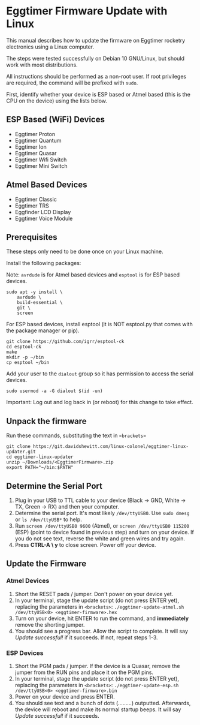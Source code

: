 Eggtimer Firmware Update with Linux
===================================

This manual describes how to update the firmware on Eggtimer rocketry electronics using a Linux computer.

The steps were tested successfully on Debian 10 GNU/Linux, but should work with most distributions.

All instructions should be performed as a non-root user.  If root privileges are required, the command will be prefixed with `sudo`.

First, identify whether your device is ESP based or Atmel based (this is the CPU on the device) using the lists below.

ESP Based (WiFi) Devices
------------------------

* Eggtimer Proton
* Eggtimer Quantum
* Eggtimer Ion
* Eggtimer Quasar
* Eggtimer Wifi Switch
* Eggtimer Mini Switch

Atmel Based Devices
-------------------

* Eggtimer Classic
* Eggtimer TRS
* Eggfinder LCD Display
* Eggtimer Voice Module


Prerequisites
-------------

These steps only need to be done once on your Linux machine.

Install the following packages:

Note: `avrdude` is for Atmel based devices and `esptool` is for ESP based devices.

```
sudo apt -y install \
    avrdude \
    build-essential \
    git \
    screen

```

For ESP based devices, install esptool (it is NOT esptool.py that comes with the package manager or pip).

```
git clone https://github.com/igrr/esptool-ck
cd esptool-ck
make
mkdir -p ~/bin
cp esptool ~/bin

```

Add your user to the `dialout` group so it has permission to access the serial devices.


```
sudo usermod -a -G dialout $(id -un)
```

Important: Log out and log back in (or reboot) for this change to take effect.


Unpack the firmware
-------------------

Run these commands, substituting the text in `<brackets>`

```
git clone https://git.davidshewitt.com/linux-colonel/eggtimer-linux-updater.git
cd eggtimer-linux-updater
unzip ~/Downloads/<EggtimerFirmware>.zip
export PATH="~/bin:$PATH"
```

Determine the Serial Port
-------------------------

1. Plug in your USB to TTL cable to your device (Black -> GND, White -> TX, Green -> RX) and then your computer.
2. Determine the serial port.  It's most likely `/dev/ttyUSB0`.  Use `sudo dmesg` or `ls /dev/ttyUSB*` to help.
3. Run `screen /dev/ttyUSB0 9600` (Atmel), or `screen /dev/ttyUSB0 115200` (ESP) (point to device found in previous step) and turn on your device.  If you do not see text, reverse the white and green wires and try again.
4. Press **CTRL-A \ y** to close screen.  Power off your device.

Update the Firmware
-------------------

### Atmel Devices

1. Short the RESET pads / jumper.  Don't power on your device yet.
2. In your terminal, stage the update script (do not press ENTER yet), replacing the parameters in `<brackets>`: `./eggtimer-update-atmel.sh /dev/ttyUSB<0> <eggtimer-firmware>.hex`
3. Turn on your device, hit ENTER to run the command, and **immediately** remove the shorting jumper.
4. You should see a progress bar.  Allow the script to complete.  It will say *Update successful!* if it succeeds.  If not, repeat steps 1-3.

### ESP Devices

1. Short the PGM pads / jumper.  If the device is a Quasar, remove the jumper from the RUN pins and place it on the PGM pins.
2. In your terminal, stage the update script (do not press ENTER yet), replacing the parameters in `<brackets>`: `./eggtimer-update-esp.sh /dev/ttyUSB<0> <eggtimer-firmware>.bin`
3. Power on your device and press ENTER.
4. You should see text and a bunch of dots (.........) outputted.  Afterwards, the device will reboot and make its normal startup beeps.  It will say *Update successful!* if it succeeds.
